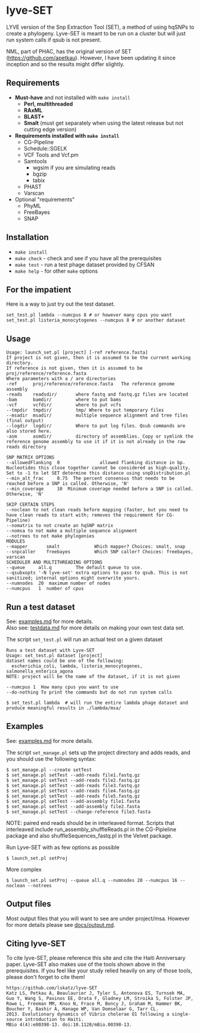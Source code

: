 lyve-SET
========

LYVE version of the Snp Extraction Tool (SET), a method of using hqSNPs to create a phylogeny.  Lyve-SET is meant to be run on a cluster but will just run system calls if qsub is not present.

NML, part of PHAC, has the original version of SET (https://github.com/apetkau).  However, I have been updating it since inception and so the results might differ slightly.

Requirements
------------
* **Must-have** and not installed with `make install`
  * **Perl, multithreaded**
  * **RAxML**
  * **BLAST+**
  * **Smalt** (must get separately when using the latest release but not cutting edge version)
* **Requirements installed with `make install`**
  * CG-Pipeline
  * Schedule::SGELK
  * VCF Tools and Vcf.pm
  * Samtools
    * wgsim if you are simulating reads
    * bgzip
    * tabix
  * PHAST
  * Varscan
* Optional "requirements"
  * PhyML
  * FreeBayes
  * SNAP

Installation
------------
* `make install`
* `make check` - check and see if you have all the prerequisites
* `make test` - run a test phage dataset provided by CFSAN
* `make help` - for other `make` options

For the impatient
-----------------
Here is a way to just try out the test dataset.

    set_test.pl lambda --numcpus 8 # or however many cpus you want
    set_test.pl listeria_monocytogenes --numcpus 8 # or another dataset

Usage
-----
    Usage: launch_set.pl [project] [-ref reference.fasta]
    If project is not given, then it is assumed to be the current working directory.
    If reference is not given, then it is assumed to be proj/reference/reference.fasta
    Where parameters with a / are directories
    -ref      proj/reference/reference.fasta   The reference genome assembly
    -reads    readsdir/       where fastq and fastq.gz files are located
    -bam      bamdir/         where to put bams
    -vcf      vcfdir/         where to put vcfs
    --tmpdir  tmpdir/         tmp/ Where to put temporary files
    --msadir  msadir/         multiple sequence alignment and tree files (final output)
    --logdir  logdir/         Where to put log files. Qsub commands are also stored here.
    -asm      asmdir/         directory of assemblies. Copy or symlink the reference genome assembly to use it if it is not already in the raw reads directory

    SNP MATRIX OPTIONS
    --allowedFlanking  0               allowed flanking distance in bp. Nucleotides this close together cannot be considered as high-quality.  Set to -1 to let SET determine this distance using snpDistribution.pl
    --min_alt_frac     0.75  The percent consensus that needs to be reached before a SNP is called. Otherwise, 'N'
    --min_coverage     10  Minimum coverage needed before a SNP is called. Otherwise, 'N'

    SKIP CERTAIN STEPS
    --noclean to not clean reads before mapping (faster, but you need to have clean reads to start with; removes the requirement for CG-Pipeline)
    --nomatrix to not create an hqSNP matrix
    --nomsa to not make a multiple sequence alignment
    --notrees to not make phylogenies
    MODULES
    --mapper       smalt             Which mapper? Choices: smalt, snap
    --snpcaller    freebayes         Which SNP caller? Choices: freebayes, varscan
    SCHEDULER AND MULTITHREADING OPTIONS
    --queue     all.q         The default queue to use.
    --qsubxopts '-N lyve-set' extra options to pass to qsub. This is not sanitized; internal options might overwrite yours.
    --numnodes  20  maximum number of nodes
    --numcpus   1  number of cpus

Run a test dataset
------------------

See: [examples.md](docs/EXAMPLES.md) for more details.  
Also see: [testdata.md](docs/TESTDATA.md) for more details on making your own test data set.

The script `set_test.pl` will run an actual test on a given dataset

    Runs a test dataset with Lyve-SET
    Usage: set_test.pl dataset [project]
    dataset names could be one of the following:
      escherichia_coli, lambda, listeria_monocytogenes, salmonella_enterica_agona
    NOTE: project will be the name of the dataset, if it is not given

    --numcpus 1  How many cpus you want to use
    --do-nothing To print the commands but do not run system calls

`$ set_test.pl lambda  # will run the entire lambda phage dataset and produce meaningful results in ./lambda/msa/`


Examples
------

See: [examples.md](docs/EXAMPLES.md) for more details.

The script `set_manage.pl` sets up the project directory and adds reads, and you should use the following syntax:
    
    $ set_manage.pl --create setTest
    $ set_manage.pl setTest --add-reads file1.fastq.gz
    $ set_manage.pl setTest --add-reads file2.fastq.gz
    $ set_manage.pl setTest --add-reads file3.fastq.gz
    $ set_manage.pl setTest --add-reads file4.fastq.gz
    $ set_manage.pl setTest --add-reads file5.fastq.gz
    $ set_manage.pl setTest --add-assembly file1.fasta
    $ set_manage.pl setTest --add-assembly file2.fasta
    $ set_manage.pl setTest --change-reference file3.fasta

NOTE: paired end reads should be in interleaved format. Scripts that interleaved include run_assembly_shuffleReads.pl in the CG-Pipleline package and also shuffleSequences_fastq.pl in the Velvet package.

Run Lyve-SET with as few options as possible

    $ launch_set.pl setProj

More complex

    $ launch_set.pl setProj --queue all.q --numnodes 20 --numcpus 16 --noclean --notrees
    
Output files
------------
Most output files that you will want to see are under project/msa.  However for more details please see [docs/output.md](docs/OUTPUT.md).

Citing lyve-SET
-----
To cite lyve-SET, please reference this site and cite the Haiti Anniversary paper. Lyve-SET also makes use of the tools shown above in the prerequisites.  If you feel like your study relied heavily on any of those tools, please don't forget to cite them!
    
    https://github.com/lskatz/lyve-SET
    Katz LS, Petkau A, Beaulaurier J, Tyler S, Antonova ES, Turnsek MA, Guo Y, Wang S, Paxinos EE, Orata F, Gladney LM, Stroika S, Folster JP, Rowe L, Freeman MM, Knox N, Frace M, Boncy J, Graham M, Hammer BK, Boucher Y, Bashir A, Hanage WP, Van Domselaar G, Tarr CL. 
    2013. Evolutionary dynamics of Vibrio cholerae O1 following a single-source introduction to Haiti. 
    MBio 4(4):e00398-13. doi:10.1128/mBio.00398-13.
